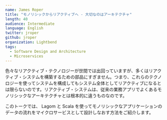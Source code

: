 ```yaml
---
name: James Roper
title: "モノリシックからリアクティブへ - 大切なのはアーキテクチャ"
length: 40
audience: Intermediate
language: English
twitter: jroper
github: jroper
organization: Lightbend
tags:
  - Software Design and Architecture
  - Microservices
---
```

色々なリアクティブ・テクノロジーが世間では出回っていますが、多くはリアクティブ・システムを構築するための部品にすぎません。つまり、これらのテクノロジーを使ってシステムを構成してもシステム全体としてリアクティブになるとは限らないのです。リアクティブ・システムは、従来の業務アプリでよくあるモノリシックなアーキテクチャとは根本的に違うものなのです。

このトークでは、 Lagom と Scala を使ってモノリシックなアプリケーションのデータの流れをマイクロサービスとして設計しなおす方法をご紹介します。
